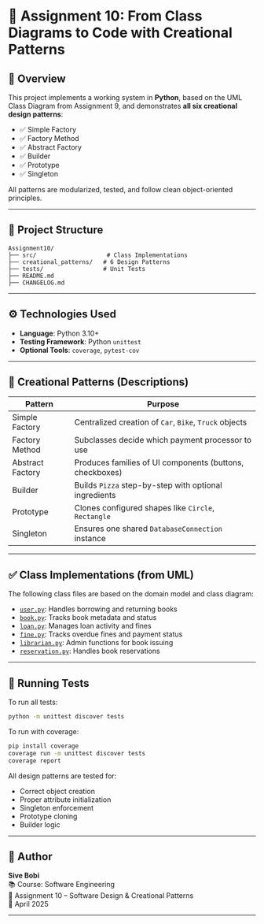# 🧠 Assignment 10: From Class Diagrams to Code with Creational Patterns

## 📌 Overview

This project implements a working system in **Python**, based on the UML Class Diagram from Assignment 9, and demonstrates **all six creational design patterns**:

- ✅ Simple Factory  
- ✅ Factory Method  
- ✅ Abstract Factory  
- ✅ Builder  
- ✅ Prototype  
- ✅ Singleton  

All patterns are modularized, tested, and follow clean object-oriented principles.

---

## 📂 Project Structure

```plaintext
Assignment10/
├── src/                    # Class Implementations
├── creational_patterns/   # 6 Design Patterns
├── tests/                 # Unit Tests
├── README.md
├── CHANGELOG.md
```

---

## ⚙️ Technologies Used

- **Language**: Python 3.10+
- **Testing Framework**: Python `unittest`
- **Optional Tools**: `coverage`, `pytest-cov`

---

## 🧩 Creational Patterns (Descriptions)

| Pattern          | Purpose                                                        |
|------------------|----------------------------------------------------------------|
| Simple Factory   | Centralized creation of `Car`, `Bike`, `Truck` objects         |
| Factory Method   | Subclasses decide which payment processor to use               |
| Abstract Factory | Produces families of UI components (buttons, checkboxes)       |
| Builder          | Builds `Pizza` step-by-step with optional ingredients          |
| Prototype        | Clones configured shapes like `Circle`, `Rectangle`            |
| Singleton        | Ensures one shared `DatabaseConnection` instance               |

---

## ✅ Class Implementations (from UML)

The following class files are based on the domain model and class diagram:

- [`user.py`](./src/user.py): Handles borrowing and returning books  
- [`book.py`](./src/book.py): Tracks book metadata and status  
- [`loan.py`](./src/loan.py): Manages loan activity and fines  
- [`fine.py`](./src/fine.py): Tracks overdue fines and payment status  
- [`librarian.py`](./src/librarian.py): Admin functions for book issuing  
- [`reservation.py`](./src/reservation.py): Handles book reservations  

---

## 🧪 Running Tests

To run all tests:

```bash
python -m unittest discover tests
```

To run with coverage:

```bash
pip install coverage
coverage run -m unittest discover tests
coverage report
```

All design patterns are tested for:
- Correct object creation  
- Proper attribute initialization  
- Singleton enforcement  
- Prototype cloning  
- Builder logic  

---

## 👤 Author

**Sive Bobi**  
📚 Course: Software Engineering  
🧾 Assignment 10 – Software Design & Creational Patterns  
📅 April 2025

---
